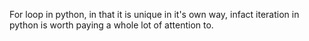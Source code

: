 For loop in python, in that it is unique in it's own way, infact iteration in python is worth paying a whole lot of attention to.
